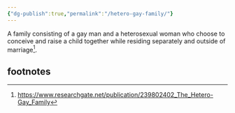 ```yaml
---
{"dg-publish":true,"permalink":"/hetero-gay-family/"}
---
```


A family consisting of a gay man and a heterosexual woman who choose to conceive and raise a child together while residing separately and outside of marriage[^1]. 













## footnotes
[^1]: https://www.researchgate.net/publication/239802402_The_Hetero-Gay_Family 